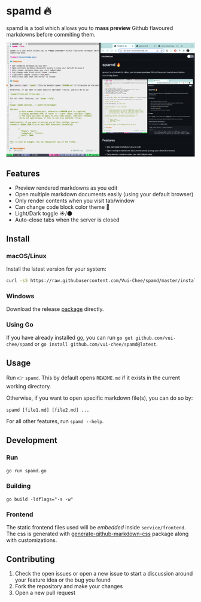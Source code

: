 # spamd :fire:

spamd is a tool which allows you to **mass preview** Github flavoured markdowns before
commiting them.

![demo](/assets/demo.png)

## Features

* Preview rendered markdowns as you edit
* Open multiple markdown documents easily (using your default browser)
* Only render contents when you visit tab/window
* Can change code block color theme :rainbow:
* Light/Dark toggle :sunny:/:new_moon:
* Auto-close tabs when the server is closed

## Install

### macOS/Linux

Install the latest version for your system:

```sh
curl -sS https://raw.githubusercontent.com/Vui-Chee/spamd/master/install.sh | sh
```

### Windows

Download the release [package](https://github.com/Vui-Chee/spamd/releases/download/v0.1.1/spamd_windows_amd64)
directly.

### Using Go

If you have already installed [go](https://go.dev/dl/), you can run `go get github.com/vui-chee/spamd` or
`go install github.com/vui-chee/spamd@latest`.

## Usage

Run :point_right: `spamd`. This by default opens `README.md` if it exists in the current working directory.

Otherwise, if you want to open specific markdown file(s), you can do so by:

`spamd [file1.md] [file2.md] ...`

For all other features, run `spamd --help`.

## Development

### Run

`go run spamd.go`

### Building

`go build -ldflags="-s -w"`

### Frontend 

The static frontend files used will be *embedded* inside `service/frontend`. The css
is generated with [generate-github-markdown-css](https://github.com/sindresorhus/generate-github-markdown-css) package along with customizations.

## Contributing

1. Check the open issues or open a new issue to start a discussion around your feature idea or the bug you found
2. Fork the repository and make your changes
3. Open a new pull request

